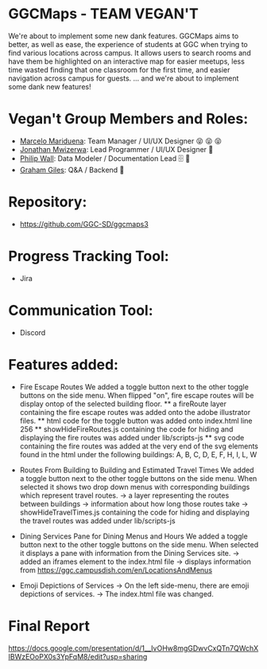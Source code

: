 # GGCMaps - TEAM VEGAN'T
We're about to implement some new dank features.
GGCMaps aims to better, as well as ease, the experience of students at GGC when trying to find various locations across campus. It allows users to search rooms and have them be highlighted on an interactive map for easier meetups, less time wasted finding that one classroom for the first time, and easier navigation across campus for guests.
... and we're about to implement some dank new features!

# Vegan't Group Members and Roles:
* [Marcelo Mariduena](https://github.com/MarceloMariduena): Team Manager / UI/UX Designer  :stuck_out_tongue_closed_eyes: :stuck_out_tongue_closed_eyes: :stuck_out_tongue_closed_eyes:
* [Jonathan Mwizerwa](https://github.com/JonathanMwizerwa): Lead Programmer / UI/UX Designer :100:
* [Philip Wall](https://github.com/Nhorr): Data Modeler / Documentation Lead  :file_cabinet: :speech_balloon:
* [Graham Giles](https://github.com/gra-am): Q&A / Backend :japanese_goblin:

# Repository:
* https://github.com/GGC-SD/ggcmaps3

# Progress Tracking Tool:
* Jira

# Communication Tool:
* Discord

# Features added:

* Fire Escape Routes
We added a toggle button next to the other toggle buttons on the side menu. When flipped "on", fire escape routes will be display ontop of the selected building floor.
** a fireRoute layer containing the fire escape routes was added onto the adobe illustrator files.
** html code for the toggle button was added onto index.html line 256
** showHideFireRoutes.js containing the code for hiding and displaying the fire routes was added under lib/scripts-js
** svg code containing the fire routes was added at the very end of the svg elements found in the html under the following buildings: A, B, C, D, E, F, H, I, L, W

* Routes From Building to Building and Estimated Travel Times
We added a toggle button next to the other toggle buttons on the side menu. When selected it shows two drop down menus with corresponding buildings which represent travel routes.
-> a layer representing the routes between buildings
-> information about how long those routes take
-> showHideTravelTimes.js containing the code for hiding and displaying the travel routes was added under lib/scripts-js

* Dining Services Pane for Dining Menus and Hours
We added a toggle button next to the other toggle buttons on the side menu. When selected it displays a pane with information from the Dining Services site.
-> added an iframes element to the index.html file
-> displays information from https://ggc.campusdish.com/en/LocationsAndMenus

* Emoji Depictions of Services
-> On the left side-menu, there are emoji depictions of services. 
-> The index.html file was changed. 

# Final Report
https://docs.google.com/presentation/d/1__IvOHw8mgGDwvCxQTn7QWchXIBWzEOoPX0s3YpFqM8/edit?usp=sharing

